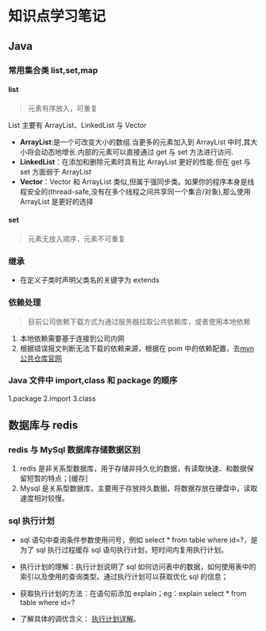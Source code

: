 # 知识点学习笔记

## Java

### 常用集合类 list,set,map

#### list

> 元素有序放入，可重复

List 主要有 ArrayList、LinkedList 与 Vector

- **ArrayList**:是一个可改变大小的数组.当更多的元素加入到 ArrayList 中时,其大小将会动态地增长.内部的元素可以直接通过 get 与 set 方法进行访问.
- **LinkedList**：在添加和删除元素时具有比 ArrayList 更好的性能.但在 get 与 set 方面弱于 ArrayList
- **Vector**：Vector 和 ArrayList 类似,但属于强同步类。如果你的程序本身是线程安全的(thread-safe,没有在多个线程之间共享同一个集合/对象),那么使用 ArrayList 是更好的选择

#### set

> 元素无放入顺序，元素不可重复

### 继承

- 在定义子类时声明父类名的关键字为 extends

### 依赖处理

> 目前公司依赖下载方式为通过服务器拉取公共依赖库，或者使用本地依赖

1. 本地依赖需要基于连接到公司内网
2. 根据错误报文判断无法下载的依赖来源，根据在 pom 中的依赖配置，去[mvn 公共仓库官网](https://mvnrepository.com/)

### Java 文件中 import,class 和 package 的顺序

1.package 2.import 3.class

## 数据库与 redis

### redis 与 MySql 数据库存储数据区别

1. redis 是非关系型数据库，用于存储非持久化的数据，有读取快速、和数据保留短暂的特点；[缓存]
2. Mysql 是关系型数据库，主要用于存放持久数据，将数据存放在硬盘中，读取速度相对较慢。

### sql 执行计划

- sql 语句中查询条件参数使用问号，例如 select \* from table where id=?，是为了 sql 执行过程缓存 sql 语句执行计划，短时间内复用执行计划。

- 执行计划的理解：执行计划说明了 sql 如何访问表中的数据，如何使用表中的索引以及使用的查询类型。通过执行计划可以获取优化 sql 的信息；
- 获取执行计划的方法：在语句前添加 explain；eg：explain select \* from table where id=?
- 了解具体的调优含义： [执行计划详解](https://blog.csdn.net/limingqiang007/article/details/126341191?ops_request_misc=%257B%2522request%255Fid%2522%253A%2522168614043416800184153701%2522%252C%2522scm%2522%253A%252220140713.130102334..%2522%257D&request_id=168614043416800184153701&biz_id=0&utm_medium=distribute.pc_search_result.none-task-blog-2~all~baidu_landing_v2~default-5-126341191-null-null.142^v88^control_2,239^v2^insert_chatgpt&utm_term=sql%E6%89%A7%E8%A1%8C%E8%AE%A1%E5%88%92&spm=1018.2226.3001.4187)。
